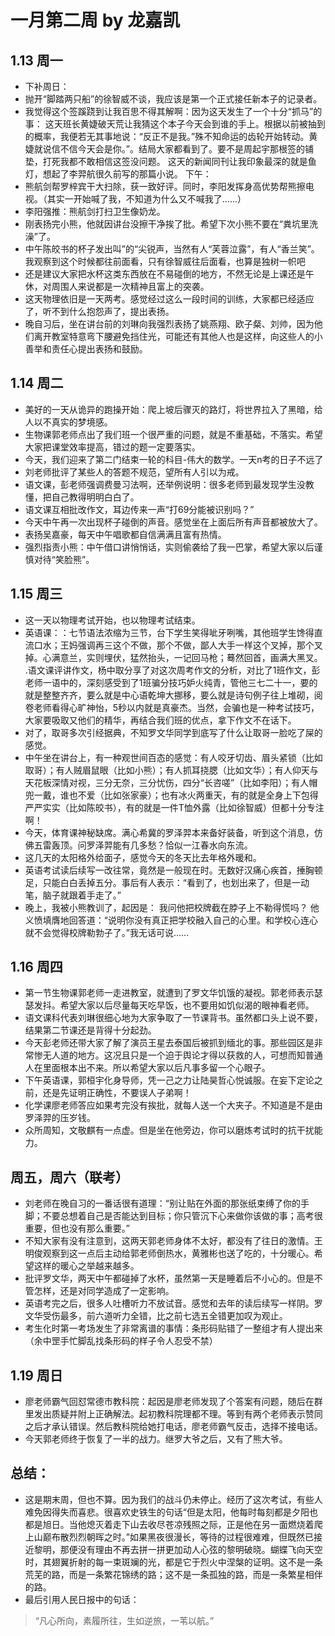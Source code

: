 # 一月第二周 by 龙嘉凯
## 1.13 周一
- 下补周日：
- 抛开“脚踏两只船”的徐智威不谈，我应该是第一个正式接任新本子的记录者。
- 我觉得这个签蹊跷到让我百思不得其解啊：因为这天发生了一个十分“抓马”的事：
这天班长黄婕破天荒让我猜这个本子今天会到谁的手上。根据以前被抽到的概率，我便若无其事地说：“反正不是我。”殊不知命运的齿轮开始转动。黄婕就说信不信今天会是你。”。结局大家都看到了。要不是周起宇那根签的铺垫，打死我都不敢相信这签没问题。
这天的新闻同刊让我印象最深的就是鱼灯，想起了李羿航很久前写的那篇小说。
下午：
- 熊航剑帮罗梓宾干大扫除，获一致好评。同时，李阳发挥身高优势帮熊擦电视。（其实一开始喊了我，不知道为什么又不喊我了......）
- 李阳强推：熊航剑打扫卫生像奶龙。
- 刚表扬完小熊，他就因讲台没擦干净挨了批。希望下次小熊不要在“粪坑里洗澡”了。
- 中午陈皎书的杯子发出叫”的“尖锐声，当然有人“芙蓉泣露”，有人“香兰笑”。我观察到这个时候都往前面看，只有徐智威往后面看，也算是独树一帜吧
- 还是建议大家把水杯这类东西放在不易碰倒的地方，不然无论是上课还是午休，对周围人来说都是一次精神且富上的突袭。
- 这天物理依旧是一天两考。感觉经过这么一段时间的训练，大家都已经适应了，听不到什么抱怨声了，提出表扬。
- 晚自习后，坐在讲台前的刘琳向我强烈表扬了姚燕翔、欧子粲、刘帅，因为他们离开教室特意弯下腰避免挡住光，可能还有其他人也是这样，向这些人的小善举和责任心提出表扬和鼓励。

## 1.14 周二

- 美好的一天从诡异的跑操开始：爬上坡后骤灭的路灯，将世界拉入了黑暗，给人以不真实的梦境感。
- 生物课郭老师点出了我们班一个很严重的问题，就是不重基础，不落实。希望大家把课堂效率提高，错过的题一定要落实。
- 今天，我们迎来了第二门结束一轮的科目-伟大的数学。一天n考的日子不远了
- 刘老师批评了某些人的答题不规范，望所有人引以为戒。
- 语文课，彭老师强调费曼习法啊，还举例说明：很多老师到最发现学生没教懂，把自己教得明明白白了。
- 语文课互相批改作文，耳边传来一声“打69分能被识别吗？”
- 今天中午再一次出现杯子碰倒的声音。感觉坐在上面后所有声音都被放大了。
- 表扬吴嘉豪，每天中午唱歌都自信满满且富有热情。
- 强烈指责小熊：中午借口讲悄悄话，实则偷袭给了我一巴掌，希望大家以后谨慎对待“笑脸熊”。

## 1.15 周三

- 这一天以物理考试开始，也以物理考试结束。
- 英语课：：七节语法浓缩为三节，台下学生笑得呲牙咧嘴，其他班学生馋得直流口水；王妈强调再三这个不做，那个不做，鄙人大手一样这个叉掉，那个叉掉。心满意兰，实则埋伏，猛然抬头，一记回马枪；蓦然回首，画满大黑叉。
.语文课评讲作文，杨中取分享了对这次周考作文的分析，对比了1班作文，彭老师一语中的，深刻感受到了1班骗分技巧妒火纯青，管他三七二十一，要的就是整整齐齐，要么就是中心语乾坤大挪移，要么就是诗句例子往上堆砌，阅卷老师看得心旷神怡，5秒以内就是真豪杰。当然，会骗也是一种考试技巧，大家要吸取又他们的精华，再结合我们班的优点，拿下作文不在话下。
- 对了，取哥多次引经据典，不知罗文华同学到底写了什么让取哥一脸吃了屎的感觉。
- 中午坐在讲台上，有一种观世间百态的感觉：有人咬牙切齿、眉头紧锁（比如取哥）；有人贼眉鼠眼（比如小熊）；有人抓耳挠腮（比如文华）；有人仰天与天花板深情对视，三分无奈，三分忧伤，四分“长咨嗟”（比如李阳）；有人帽兜一戴，谁也不爱（比如张家豪）；也有冰火两重天，有的就是全身上下包得严严实实（比如陈皎书），有的就是一件T恤外露（比如徐智威）但都十分专注啊！
- 今天，体育课神秘缺席。满心希冀的罗泽羿本来备好装备，听到这个消息，仿佛五雷轰顶。问罗泽羿能有几多愁？恰似一江春水向东流。
- 这几天的太阳格外给面子，感觉今天的冬天比去年格外暖和。
- 英语考试读后续写一改往常，竟然是一般现在时。无数好汉痛心疾首，捶胸顿足，只能白白丢掉五分。事后有人表示：“看到了，也划出来了，但是一动笔，脑子就跟着手走了。”
- 晚上，我被小熊教训了，起因是：
我问他把校牌截在脖子上不勒得慌吗？
他义愤填膺地回答道：“说明你没有真正把学校融入自己的心里。和学校心连心就不会觉得校牌勒勃子了。”我无话可说......

## 1.16 周四

- 第一节生物课郭老师一走进教室，就遭到了罗文华饥饿的凝视。郭老师表示瑟瑟发抖。希望大家以后尽量每天吃早饭，也不要用如饥似渴的眼神看老师。
- 语文课科代表刘琳很细心地为大家争取了一节课背书。虽然都口头上说不要，结果第二节课还是背得十分起劲。
- 今天彭老师还带大家了解了演员王星去泰国后被抓到缅北的事。那些园区是非常惨无人道的地方。这况且只是一个迫于舆论才得以获救的人，可想而知普通人在里面根本出不来。所以希望大家以后凡事多留一个心眼子。
- 下午英语课，郭桓宇化身导师，凭一己之力让陆昊哲心悦诚服。在妄下定论之前，还是先证明正确性，不要误人子弟啊！
- 化学课廖老师答应如果考完没有挨批，就每人送一个大夹子。不知道是不是由罗泽羿的压岁钱。
- 众所周知，文敬麒有一点虚。但是坐在他旁边，你可以磨炼考试时的抗干扰能力。

## 周五，周六（联考）

- 刘老师在晚自习的一番话很有道理：“别让贴在外面的那张纸束缚了你的手脚；不要总想着自己是否能达到目标；你只管沉下心来做你该做的事；高考很重要，但也没有那么重要。”
- 不知大家有没有注意到，这两天郭老师身体不太好，都没有了往日的激情。王明俊观察到这一点后主动给郭老师倒热水，黄雅彬也送了吃的，十分暖心。希望这样的暖心之举越来越多。
- 批评罗文华，两天中午都碰掉了水杯，虽然第一天是睡着后不小心的。但是不管怎样，还是对同学造成了一定影响。
- 英语考完之后，很多人吐槽听力不放试音。感觉和去年的读后续写一样阴。罗文华受伤最多，前六道听力全错，比之前七选五全错更加叹为观止。
- 考生化时第一考场发生了非常离谱的事情：条形码贴错了一整组才有人提出来（余中罡手忙脚乱找条形码的样子令人忍受不禁）

## 1.19 周日

- 廖老师霸气回怼常德市教科院：起因是廖老师发现了个答案有问题，随后在群里发出质疑并附上正确解法。起初教科院理都不理。等到有两个老师表示赞同之后才承认错误。然后教科院给她打电话，廖老师霸气反击，选择不接电话。
- 今天郭老师终于恢复了一半的战力。继罗大爷之后，又有了熊大爷。

## 总结：
- 这是期末周，但也不算。因为我们的战斗仍未停止。经历了这次考试，有些人难免因得失而喜悲。很喜欢史铁生的句话“但是太阳，他每时每刻都是夕阳也都是旭日。当他熄灭着走下山去收尽苍凉残照之际，正是他在另一面燃烧着爬上山巅布散烈烈朝晖之时。”如果黑夜很漫长，等待的过程很难难，但既然已接近黎明，那便没有理由不再去拼一拼更加动人心弦的黎明破晓。蝴蝶飞向天空时，其翅翼折射的每一束斑斓的光，都是它于烈火中涅槃的证明。这不是一条荒芜的路，而是一条繁花锦绣的路；这不是一条孤独的路，而是一条繁星相伴的路。
- 最后引用人民日报中的句话：
>“凡心所向，素履所往，生如逆旅，一苇以航。”
